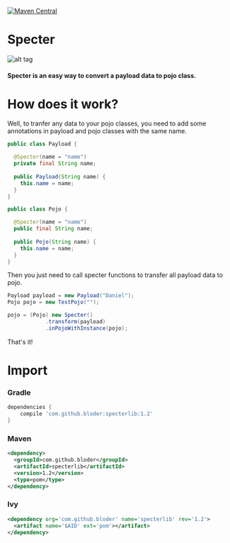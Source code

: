 [![Maven Central](https://maven-badges.herokuapp.com/maven-central/com.github.bloder/specterlib/badge.svg)](https://maven-badges.herokuapp.com/maven-central/com.github.bloder/specterlib)

# Specter

![alt tag](http://orig09.deviantart.net/b7f1/f/2013/300/6/5/one_eyed_spectre_animation_by_lissathekitty-d6rmh63.png)

#### Specter is an easy way to convert a payload data to pojo class.

# How does it work?

Well, to tranfer any data to your pojo classes, you need to add some annotations in payload and pojo classes with the same name.

```java
public class Payload {

  @Specter(name = "name")
  private final String name;
  
  public Payload(String name) {
    this.name = name;
  }
}

public class Pojo {

  @Specter(name = "name")
  public final String name;
  
  public Pojo(String name) {
    this.name = name;
  }
}
```

Then you just need to call specter functions to transfer all payload data to pojo.

```java
Payload payload = new Payload("Daniel");
Pojo pojo = new TestPojo("");

pojo = (Pojo) new Specter()
            .transform(payload)
            .inPojoWithInstance(pojo);
```

That's it!

# Import

### Gradle

```groovy
dependencies {
    compile 'com.github.bloder:specterlib:1.2'
}
```

### Maven

```xml
<dependency>
  <groupId>com.github.bloder</groupId>
  <artifactId>specterlib</artifactId>
  <version>1.2</version>
  <type>pom</type>
</dependency>
```

### Ivy

```xml
<dependency org='com.github.bloder' name='specterlib' rev='1.2'>
  <artifact name='$AID' ext='pom'></artifact>
</dependency>
```

